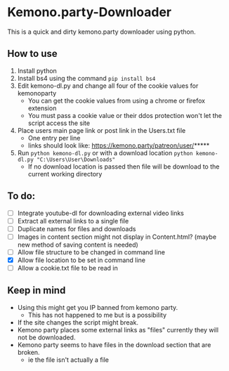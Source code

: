 # Kemono.party-Downloader
This is a quick and dirty kemono.party downloader using python.

## How to use
1. Install python
2. Install bs4 using the command ```pip install bs4``` 
3. Edit kemono-dl.py and change all four of the cookie values for kemonoparty
   - You can get the cookie values from using a chrome or firefox extension
   - You must pass a cookie value or their ddos protection won't let the script access the site 
4. Place users main page link or post link in the Users.txt file
   - One entry per line
   - links should look like: https://kemono.party/patreon/user/*****
5. Run ```python kemono-dl.py``` or with a download location ```python kemono-dl.py "C:\Users\User\Downloads"```
   - If no download location is passed then file will be download to the current working directory

## To do:
- [ ] Integrate youtube-dl for downloading external video links
- [ ] Extract all external links to a single file
- [ ] Duplicate names for files and downloads
- [ ] Images in content section might not display in Content.html? (maybe new method of saving content is needed)
- [ ] Allow file structure to be changed in command line
- [X] Allow file location to be set in command line
- [ ] Allow a cookie.txt file to be read in 

## Keep in mind
- Using this might get you IP banned from kemono party.
  - This has not happened to me but is a possibility 
- If the site changes the script might break.
- Kemono party places some external links as "files" currently they will not be downloaded.
- Kemono party seems to have files in the download section that are broken.
  - ie the file isn't actually a file
